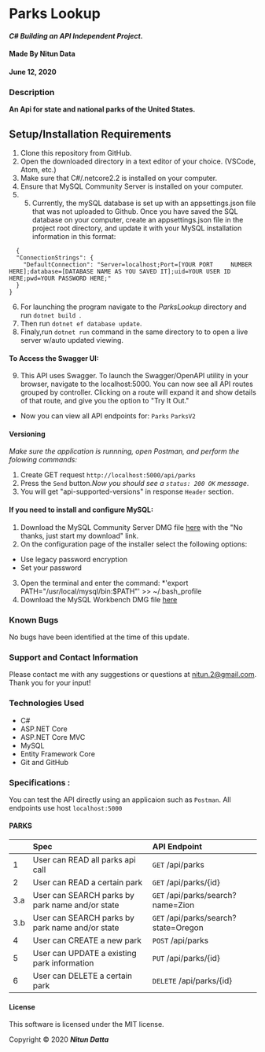 
# **Parks Lookup**

#### _C# Building an API Independent Project._

#### Made By **Nitun Data**
#### June 12, 2020

### Description

__An Api for state and national parks of the United States.__

## Setup/Installation Requirements

1. Clone this repository from GitHub.
2. Open the downloaded directory in a text editor of your choice.
  (VSCode, Atom, etc.)
3. Make sure that C#/.netcore2.2 is installed on your computer.
4. Ensure that  MySQL Community Server is installed on your computer.
5. 5. Currently, the mySQL database is set up with an appsettings.json file that was not uploaded to Github.  Once you have saved the SQL database on your computer, create an appsettings.json file in the project root directory, and update it with your MySQL installation information in this format:
```
  {
  "ConnectionStrings": {
    "DefaultConnection": "Server=localhost;Port=[YOUR PORT     NUMBER HERE];database=[DATABASE NAME AS YOU SAVED IT];uid=YOUR USER ID HERE;pwd=YOUR PASSWORD HERE;"
  }
}
```
6. For launching the program navigate to the _ParksLookup_ directory and run ```dotnet build ```.
7. Then run ```dotnet ef database update```.
8. Finaly,run ```dotnet run``` command in the same directory to to open a live server w/auto updated viewing.

#### To Access the Swagger UI:
9. This API uses Swagger. To launch the Swagger/OpenAPI utility in your browser, navigate to the localhost:5000.  You can now see all API routes grouped by controller.  Clicking on a route will expand it and show details of that route, and give you the option to "Try It Out."
* Now you can view all API endpoints for:
  ``Parks``
  ``ParksV2``

#### Versioning
_Make sure the application is runnning, open Postman, and perform the folowing commands:_
 
 1. Create GET request ```http://localhost:5000/api/parks```
 2. Press the ```Send``` button._Now you should see a ```status: 200 OK``` message_.
 3. You will get "api-supported-versions" in response ``Header`` section.


#### If you need to install and configure MySQL:
1. Download the MySQL Community Server DMG file [here](https://dev.mysql.com/downloads/file/?id=484914) with the "No thanks, just start my download" link.
2. On the configuration page of the installer select the following options:
* Use legacy password encryption
* Set your password
3. Open the terminal and enter the command:
*'export PATH="/usr/local/mysql/bin:$PATH"' >> ~/.bash_profile
4. Download the MySQL Workbench DMG file [here](https://dev.mysql.com/downloads/file/?id=484391)

### Known Bugs

No bugs have been identified at the time of this update.

### Support and Contact Information

Please contact me with any suggestions or questions at nitun.2@gmail.com. Thank you for your input!  

### Technologies Used

* C#
* ASP.NET Core
* ASP.NET Core MVC
* MySQL
* Entity Framework Core
* Git and GitHub

### Specifications : 
You can test the API directly using an applicaion such as `Postman`. All endpoints use host `localhost:5000`

#### PARKS
|| Spec  | API Endpoint  |
|-| :---------------- | :----- | 
|1| User can READ all parks api call | `GET` /api/parks |
|2| User can READ a certain park | `GET` /api/parks/{id} |
|3.a| User can SEARCH parks by park name and/or state | `GET` /api/parks/search?name=Zion |
|3.b| User can SEARCH parks by park name and/or state | `GET` /api/parks/search?state=Oregon |
|4| User can CREATE a new park | `POST` /api/parks |
|5| User can UPDATE a existing park information | `PUT` /api/parks/{id} |
|6| User can DELETE a certain park | `DELETE` /api/parks/{id} |


#### License

This software is licensed under the MIT license.

Copyright © 2020 **_Nitun Datta_**
